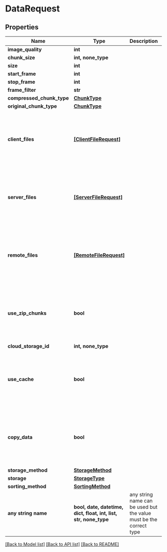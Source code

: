 # DataRequest


## Properties
Name | Type | Description | Notes
------------ | ------------- | ------------- | -------------
**image_quality** | **int** |  | 
**chunk_size** | **int, none_type** |  | [optional] 
**size** | **int** |  | [optional] 
**start_frame** | **int** |  | [optional] 
**stop_frame** | **int** |  | [optional] 
**frame_filter** | **str** |  | [optional] 
**compressed_chunk_type** | [**ChunkType**](ChunkType.md) |  | [optional] 
**original_chunk_type** | [**ChunkType**](ChunkType.md) |  | [optional] 
**client_files** | [**[ClientFileRequest]**](ClientFileRequest.md) |  | [optional]  if omitted the server will use the default value of []
**server_files** | [**[ServerFileRequest]**](ServerFileRequest.md) |  | [optional]  if omitted the server will use the default value of []
**remote_files** | [**[RemoteFileRequest]**](RemoteFileRequest.md) |  | [optional]  if omitted the server will use the default value of []
**use_zip_chunks** | **bool** |  | [optional]  if omitted the server will use the default value of False
**cloud_storage_id** | **int, none_type** |  | [optional] 
**use_cache** | **bool** |  | [optional]  if omitted the server will use the default value of False
**copy_data** | **bool** |  | [optional]  if omitted the server will use the default value of False
**storage_method** | [**StorageMethod**](StorageMethod.md) |  | [optional] 
**storage** | [**StorageType**](StorageType.md) |  | [optional] 
**sorting_method** | [**SortingMethod**](SortingMethod.md) |  | [optional] 
**any string name** | **bool, date, datetime, dict, float, int, list, str, none_type** | any string name can be used but the value must be the correct type | [optional]

[[Back to Model list]](../README.md#documentation-for-models) [[Back to API list]](../README.md#documentation-for-api-endpoints) [[Back to README]](../README.md)


